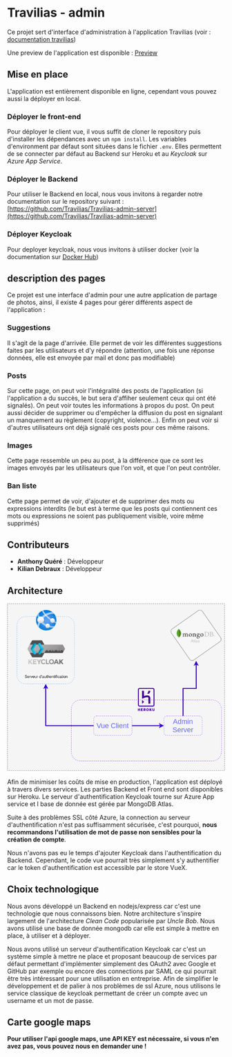 # Travilias - admin

Ce projet sert d'interface d'administration à l'application Travilias (voir : [documentation travilias](./docs/Travilias.md))

Une preview de l'application est disponible : [Preview](http://admin.travilias.com)

## Mise en place

L'application est entièrement disponible en ligne, cependant vous pouvez aussi la déployer en local. 

### Déployer le front-end
Pour déployer le client vue, il vous suffit de cloner le repository puis d'installer les dépendances avec un `npm install`. Les variables d'environment par défaut sont situées dans le fichier `.env`. Elles permettent de se connecter par défaut au Backend sur Heroku et au *Keycloak* sur *Azure App Service*.

### Déployer le Backend
Pour utiliser le Backend en local, nous vous invitons à regarder notre documentation sur le repository suivant : [https://github.com/Travilias/Travilias-admin-server](https://github.com/Travilias/Travilias-admin-server)

### Déployer Keycloak
Pour deployer keycloak, nous vous invitons à utiliser docker (voir la documentation sur [Docker Hub](https://hub.docker.com/r/jboss/keycloak/))

## description des pages

Ce projet est une interface d'admin pour une autre application de partage de photos, ainsi, il existe 4 pages pour gérer différents aspect de l'application :

### Suggestions

Il s'agit de la page d'arrivée. Elle permet de voir les différentes suggestions faites par les utilisateurs et d'y répondre (attention, une fois une réponse données, elle est envoyée par mail et donc pas modifiable)

### Posts

Sur cette page, on peut voir l'intégralité des posts de l'application (si l'application a du succès, le but sera d'affiher seulement ceux qui ont été signalés). On peut voir toutes les informations à propos du post. On peut aussi décider de supprimer ou d'empêcher la diffusion du post en signalant un manquement au règlement (copyright, violence...). Enfin on peut voir si d'autres utilisateurs ont déjà signalé ces posts pour ces même raisons.

### Images

Cette page ressemble un peu au post, à la différence que ce sont les images envoyés par les utilisateurs que l'on voit, et que l'on peut contrôler.

### Ban liste

Cette page permet de voir, d'ajouter et de supprimer des mots ou expressions interdits (le but est à terme que les posts qui contiennent ces mots ou expressions ne soient pas publiquement visible, voire même supprimés)

## Contributeurs

- **Anthony Quéré** : Développeur
- **Kilian Debraux** : Développeur

## Architecture
![Schema d'architecture](./docs/architecture.png)

Afin de minimiser les coûts de mise en production, l'application est déployé à travers divers services. Les parties Backend et Front end sont disponibles sur Heroku. Le serveur d'authentification Keycloak tourne sur Azure App service et l base de donnée est gérée par MongoDB Atlas. 

Suite à des problèmes SSL côté Azure, la connection au serveur d'authentification n'est pas suffisamment sécurisée, c'est pourquoi, **nous recommandons l'utilisation de mot de passe non sensibles pour la création de compte**. 

Nous n'avons pas eu le temps d'ajouter Keycloak dans l'authentification du Backend. Cependant, le code vue pourrait très simplement s'y authentifier car le token d'authentification est accessible par le store VueX.

## Choix technologique
Nous avons développé un Backend en nodejs/express car c'est une technologie que nous connaissons bien. Notre architecture s'inspire largement de l'architecture *Clean Code* popularisée par *Uncle Bob*. Nous avons utilisé une base de donnée mongodb car elle est simple à mettre en place, à utiliser et à déployer.

Nous avons utilisé un serveur d'authentification Keycloak car c'est un système simple à mettre ne place et proposant beaucoup de services par défaut permettant d'implémenter simplement des OAuth2 avec Google et GitHub par exemple ou encore des connections par SAML ce qui pourrait être très intéressant pour une utilisation en entreprise. Afin de simplifier le développement et de palier à nos problèmes de ssl Azure, nous utilisons le service classique de keycloak permettant de créer un compte avec un username et un mot de passe.

## Carte google maps

**Pour utiliser l'api google maps, une API KEY est nécessaire, si vous n'en avez pas, vous pouvez nous en demander une !**

